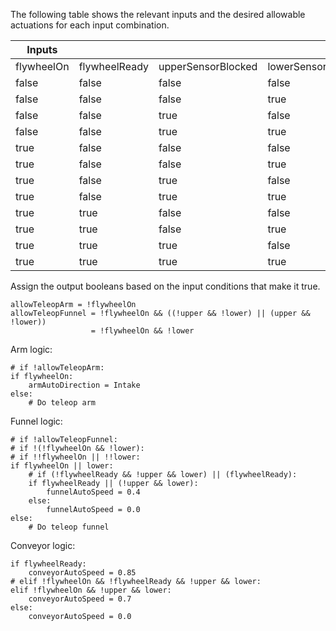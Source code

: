 The following table shows the relevant inputs and the desired allowable
actuations for each input combination.

| Inputs     |               |                    |                    | Outputs        |                  |                   |                 |                   |
|------------|---------------|--------------------|--------------------|----------------|------------------|-------------------|-----------------|-------------------|
| flywheelOn | flywheelReady | upperSensorBlocked | lowerSensorBlocked | allowTeleopArm | armAutoDirection | allowTeleopFunnel | funnelAutoSpeed | conveyorAutoSpeed |
|      false |         false |              false |              false |            Yes |              N/A |               Yes |             N/A |               0.0 |
|      false |         false |              false |               true |            Yes |              N/A |                No |             0.4 |               0.7 |
|      false |         false |               true |              false |            Yes |              N/A |               Yes |             N/A |               0.0 |
|      false |         false |               true |               true |            Yes |              N/A |                No |             0.0 |               0.0 |
|       true |         false |              false |              false |             No |           Intake |                No |             0.0 |               0.0 |
|       true |         false |              false |               true |             No |           Intake |                No |             0.4 |               0.0 |
|       true |         false |               true |              false |             No |           Intake |                No |             0.0 |               0.0 |
|       true |         false |               true |               true |             No |           Intake |                No |             0.0 |               0.0 |
|       true |          true |              false |              false |             No |           Intake |                No |             0.4 |              0.85 |
|       true |          true |              false |               true |             No |           Intake |                No |             0.4 |              0.85 |
|       true |          true |               true |              false |             No |           Intake |                No |             0.4 |              0.85 |
|       true |          true |               true |               true |             No |           Intake |                No |             0.4 |              0.85 |

Assign the output booleans based on the input conditions that make it true.
```
allowTeleopArm = !flywheelOn
allowTeleopFunnel = !flywheelOn && ((!upper && !lower) || (upper && !lower))
                  = !flywheelOn && !lower
```

Arm logic:
```
# if !allowTeleopArm:
if flywheelOn:
    armAutoDirection = Intake
else:
    # Do teleop arm
```

Funnel logic:
```
# if !allowTeleopFunnel:
# if !(!flywheelOn && !lower):
# if !!flywheelOn || !!lower:
if flywheelOn || lower:
    # if (!flywheelReady && !upper && lower) || (flywheelReady):
    if flywheelReady || (!upper && lower):
        funnelAutoSpeed = 0.4
    else:
        funnelAutoSpeed = 0.0
else:
    # Do teleop funnel
```

Conveyor logic:
```
if flywheelReady:
    conveyorAutoSpeed = 0.85
# elif !flywheelOn && !flywheelReady && !upper && lower:
elif !flywheelOn && !upper && lower:
    conveyorAutoSpeed = 0.7
else:
    conveyorAutoSpeed = 0.0
```
